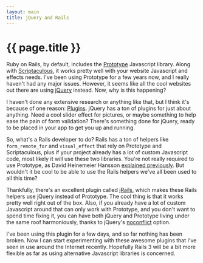 ```yaml
---
layout: main
title: jQuery and Rails
---
```

# {{ page.title }}

Ruby on Rails, by default, includes the [Prototype](http://prototypejs.org/) Javascript library. Along with [Scriptaculous](http://script.aculo.us/), it works pretty well with your website Javascript and effects needs. I've been using Prototype for a few years now, and I really haven't had any major issues. However, it seems like all the cool websites out there are using [jQuery](http://jquery.com/) instead. Now, why is this happening?

I haven't done any extensive research or anything like that, but I think it's because of one reason: [Plugins](http://plugins.jquery.com/). jQuery has a ton of plugins for just about anything. Need a cool slider effect for pictures, or maybe something to help ease the pain of form validation? There's something done for jQuery, ready to be placed in your app to get you up and running.

So, what's a Rails developer to do? Rails has a ton of helpers like `form_remote_for` and `visual_effect` that rely on Prototype and Scriptaculous, plus if your project already has a lot of custom Javascript code, most likely it will use these two libraries. You're not really required to use Prototype, as David Heinemeier Hansson [explained previously](http://www.loudthinking.com/posts/32-myth-3-rails-forces-you-to-use-prototype). But wouldn't it be cool to be able to use the Rails helpers we've all been used to all this time?

Thankfully, there's an excellent plugin called [jRails](http://ennerchi.com/projects/jrails), which makes these Rails helpers use jQuery instead of Prototype. The cool thing is that it works pretty well right out of the box. Also, if you already have a lot of custom Javascript around that can only work with Prototype, and you don't want to spend time fixing it, you can have both jQuery and Prototype living under the same roof harmoniously, thanks to jQuery's [noconflict](http://docs.jquery.com/Core/jQuery.noConflict) option.

I've been using this plugin for a few days, and so far nothing has been broken. Now I can start experimenting with these awesome plugins that I've seen in use around the Internet recently. Hopefully Rails 3 will be a bit more flexible as far as using alternative Javascript libraries is concerned.